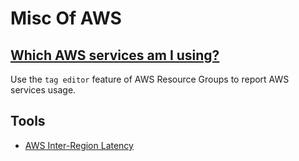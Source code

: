 # Misc Of AWS
## [Which AWS services am I using?](https://serverfault.com/questions/688836/which-aws-services-am-i-using)
Use the `tag editor` feature of AWS Resource Groups to report AWS services usage.

## Tools
* [AWS Inter-Region Latency](https://www.cloudping.co/)
